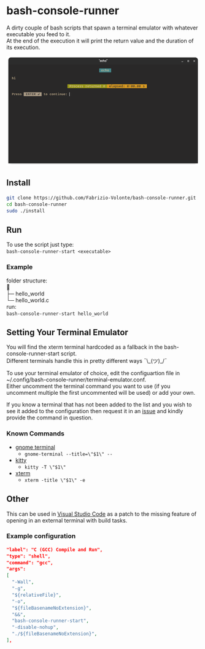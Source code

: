 # bash-console-runner
A dirty couple of bash scripts that spawn a terminal emulator with whatever executable you feed to it.  
At the end of the execution it will print the return value and the duration of its execution.

![example screenshot](images/bash-console-runner-example.png)

## Install
```bash
git clone https://github.com/Fabrizio-Volonte/bash-console-runner.git
cd bash-console-runner
sudo ./install
```

## Run
To use the script just type:  
`bash-console-runner-start <executable>`
### Example
folder structure:  
📂  
├─ hello_world  
└─ hello_world.c  
run:  
`bash-console-runner-start hello_world`

## Setting Your Terminal Emulator
You will find the xterm terminal hardcoded as a fallback in the bash-console-runner-start script.  
Different terminals handle this in pretty different ways ¯\\\_(ツ)_/¯  

To use your terminal emulator of choice, edit the configuartion file in ~/.config/bash-console-runner/terminal-emulator.conf.  
Either uncomment the terminal command you want to use (if you uncomment multiple the first uncommented will be used) or add your own.  

If you know a terminal that has not been added to the list and you wish to see it added to the configuration then request it in an [issue](https://github.com/Fabrizio-Volonte/bash-console-runner/issues) and kindly provide the command in question.

### Known Commands
* [gnome terminal](https://gitlab.gnome.org/GNOME/gnome-terminal)
  + `gnome-terminal --title=\"$1\" --`
* [kitty](https://github.com/kovidgoyal/kitty)
  + `kitty -T \"$1\"`
* [xterm](https://invisible-island.net/xterm/)
  + `xterm -title \"$1\" -e`


## Other
This can be used in [Visual Studio Code](https://github.com/Microsoft/vscode) as a patch to the missing feature of opening in an external terminal with build tasks.  
### Example configuration
```json
"label": "C (GCC) Compile and Run",
"type": "shell",
"command": "gcc",
"args": 
[  
  "-Wall",
  "-g",
  "${relativeFile}",
  "-o",
  "${fileBasenameNoExtension}",
  "&&",
  "bash-console-runner-start",
  "-disable-nohup",
  "./${fileBasenameNoExtension}",
],
```
